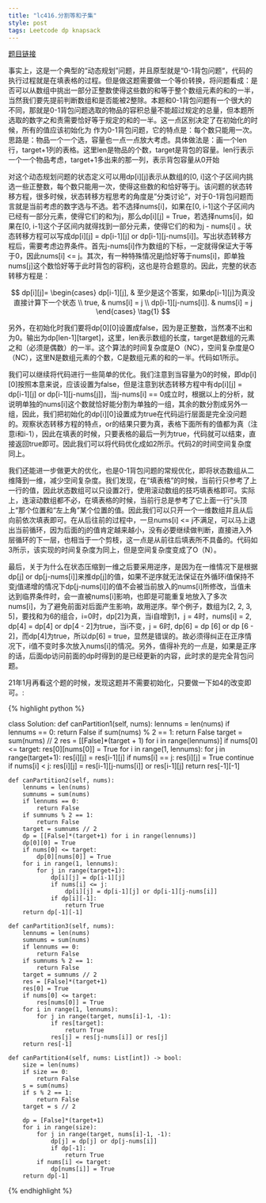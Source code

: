 ```yaml
---
title: "lc416.分割等和子集"
style: post
tags: Leetcode dp knapsack
---
```


[题目链接](https://leetcode-cn.com/problems/partition-equal-subset-sum/)

事实上，这是一个典型的“动态规划”问题，并且原型就是“0-1背包问题“，代码的执行过程就是在填表格的过程。但是做这题需要做一个等价转换，将问题看成：是否可以从数组中挑出一部分正整数使得这些数的和等于整个数组元素的和的一半，当然我们要先提前判断数组和是否能被2整除。本题和0-1背包问题有一个很大的不同，那就是0-1背包问题选取的物品的容积总量不能超过规定的总量，但本题所选取的数字之和责需要恰好等于规定的和的一半。这一点区别决定了在初始化的时候，所有的值应该初始化为
作为0-1背包问题，它的特点是：每个数只能用一次。思路是：物品一个一个选，容量也一点一点放大考虑。具体做法是：画一个len行，target+1列的表格。这里len是物品的个数，target是背包的容量。len行表示一个一个物品考虑，target+1多出来的那一列，表示背包容量从0开始

对这个动态规划问题的状态定义可以用dp[i][j]表示从数组的[0, i]这个子区间内挑选一些正整数，每个数只能用一次，使得这些数的和恰好等于j。该问题的状态转移方程，很多时候，状态转移方程思考的角度是”分类讨论“，对于0-1背包问题而言就是当前考虑的数字选与不选。若不选择nums[i]，如果在[0, i-1]这个子区间内已经有一部分元素，使得它们的和为j，那么dp[i][j] = True，若选择nums[i]，如果在[0, i-1]这个子区间内就得找到一部分元素，使得它们的和为j - nums[i] 。状态转移方程可以写成dp[i][j] = dp[i-1][j] or dp[i-1][j-nums[i]]。写出状态转移方程后，需要考虑边界条件。首先j-nums[i]作为数组的下标，一定就得保证大于等于0，因此nums[i] <= j。其次，有一种特殊情况是j恰好等于nums[i]，即单独nums[j]这个数恰好等于此时背包的容积j，这也是符合题意的。因此，完整的状态转移方程是：

$$
dp[i][j]=
\begin{cases}
dp[i-1][j], & 至少是这个答案，如果dp[i-1][j]为真没直接计算下一个状态 \\
true, & nums[i] = j \\
dp[i-1][j-nums[i]]. & nums[i] = j
\end{cases} \tag{1}
$$

另外，在初始化时我们要将dp[0][0]设置成false，因为是正整数，当然凑不出和为0。输出为dp[len-1][target]，这里，len表示数组的长度，target是数组的元素之和（必须是偶数）的一半。这个算法的时间复杂度是O（NC），空间复杂度是O（NC），这里N是数组元素的个数，C是数组元素的和的一半。代码如1所示。

我们可以继续将代码进行一些简单的优化。我们注意到当容量为0的时候，即dp[i][0]按照本意来说，应该设置为false，但是注意到状态转移方程中有dp[i][j] = dp[i-1][j] or dp[i-1][j-nums[j]]，当j-nums[i] == 0成立时，根据以上的分析，就说明单独的nums[i]这个数就恰好能分割为单独的一组，其余的数分割成另外一组，因此，我们把初始化的dp[i][0]设置成为true在代码运行层面是完全没问题的。观察状态转移方程的特点，or的结果只要为真，表格下面所有的值都为真（注意i和i-1），因此在填表的时候，只要表格的最后一列为true，代码就可以结束，直接返回true即可。因此我们可以将代码优化成如2所示。代码2的时间空间复杂度同上。

我们还能进一步做更大的优化，也是0-1背包问题的常规优化，即将状态数组从二维降到一维，减少空间复杂度。我们发现，在“填表格”的时候，当前行只参考了上一行的值，因此状态数组可以只设置2行，使用滚动数组的技巧填表格即可。实际上，连滚动数组都不必，在填表格的时候，当前行总是参考了它上面一行”头顶上“那个位置和“左上角”某个位置的值。因此我们可以只开一个一维数组并且从后向前依次填表即可。在从后往前的过程中，一旦nums[i] <= j不满足，可以马上退出当前循环，因为后面的j的值肯定越来越小，没有必要继续做判断，直接进入外层循环的下一层，也相当于一个剪枝，这一点是从前往后填表所不具备的。代码如3所示，该实现的时间复杂度为同上，但是空间复杂度变成了O（N）。

最后，关于为什么在状态压缩到一维之后要采用逆序，是因为在一维情况下是根据dp[j] or dp[j-nums[i]]来推dp[j]的值，如果不逆序就无法保证在外循环i值保持不变j值递增的情况下dp[j-nums[i]]的值不会被当前放入的nums[i]所修改，当值未达到临界条件时，会一直被nums[i]影响，也即是可能重复地放入了多次nums[i]，为了避免前面对后面产生影响，故用逆序。举个例子，数组为[2, 2, 3, 5]，要找和为6的组合，i=0时，dp[2]为真，当i自增到1，j = 4时，nums[i] = 2, dp[4] = dp[4] or dp[4 - 2]为true，当i不变，j = 6时, dp[6] = dp [6] or dp [6 - 2]，而dp[4]为true，所以dp[6] = true，显然是错误的。故必须得纠正在正序情况下，i值不变时多次放入nums[i]的情况。另外，值得补充的一点是，如果是正序的话，后面dp访问前面的dp时得到的是已经更新的内容，此时求的是完全背包问题。

21年1月再看这个题的时候，发现这题并不需要初始化，只要做一下如4的改变即可。:

{% highlight python %}

class Solution:
    def canPartition1(self, nums):
        lennums = len(nums)
        if lennums == 0:
            return False
        if sum(nums) % 2 == 1:
            return False
        target = sum(nums) // 2
        res = [[False]*(target + 1) for i in range(lennums)]
        if nums[0] <= target:
            res[0][nums[0]] = True
        for i in range(1, lennums):
            for j in range(target+1):
                res[i][j] = res[i-1][j]
                if nums[i] == j:
                    res[i][j] = True
                    continue
                if nums[i] < j:
                    res[i][j] = res[i-1][j-nums[i]] or res[i-1][j]
        return res[-1][-1]

    def canPartition2(self, nums):
        lennums = len(nums)
        sumnums = sum(nums)
        if lennums == 0:
            return False
        if sumnums % 2 == 1:
            return False
        target = sumnums // 2
        dp = [[False]*(target+1) for i in range(lennums)]
        dp[0][0] = True
        if nums[0] <= target:
            dp[0][nums[0]] = True
        for i in range(1, lennums):
            for j in range(target+1):
                dp[i][j] = dp[i-1][j]
                if nums[i] <= j:
                    dp[i][j] = dp[i-1][j] or dp[i-1][j-nums[i]]
                if dp[i][-1]:
                    return True
        return dp[-1][-1]

    def canPartition3(self, nums):
        lennums = len(nums)
        sumnums = sum(nums)
        if lennums == 0:
            return False
        if sumnums % 2 == 1:
            return False
        target = sumnums // 2
        res = [False]*(target+1)
        res[0] = True
        if nums[0] <= target:
            res[nums[0]] = True
        for i in range(1, lennums):
            for j in range(target, nums[i]-1, -1):
                if res[target]:
                    return True
                res[j] = res[j-nums[i]] or res[j]
        return res[-1]
		
    def canPartition4(self, nums: List[int]) -> bool:
        size = len(nums)
        if size == 0:
            return False
        s = sum(nums)
        if s % 2 == 1:
            return False
        target = s // 2

        dp = [False]*(target+1)
        for i in range(size):
            for j in range(target, nums[i]-1, -1):
                dp[j] = dp[j] or dp[j-nums[i]]
                if dp[-1]:
                    return True
            if nums[i] <= target:
                dp[nums[i]] = True
        return dp[-1]
{% endhighlight %}

